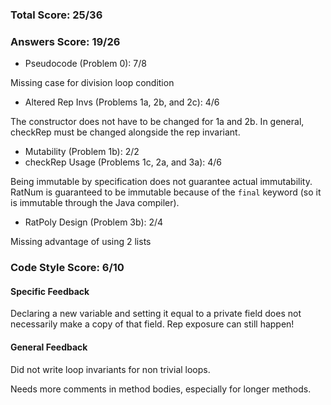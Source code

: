### Total Score: 25/36

### Answers Score: 19/26
- Pseudocode (Problem 0): 7/8

Missing case for division loop condition

- Altered Rep Invs (Problems 1a, 2b, and 2c): 4/6

The constructor does not have to be changed for 1a and 2b.
In general, checkRep must be changed alongside the rep invariant.

- Mutability (Problem 1b): 2/2
- checkRep Usage (Problems 1c, 2a, and 3a): 4/6

Being immutable by specification does not guarantee actual immutability.
RatNum is guaranteed to be immutable because of the `final` keyword (so it
is immutable through the Java compiler).

- RatPoly Design (Problem 3b): 2/4

Missing advantage of using 2 lists

### Code Style Score: 6/10

#### Specific Feedback

Declaring a new variable and setting it equal to a private field does not
necessarily make a copy of that field. Rep exposure can still happen!

#### General Feedback

Did not write loop invariants for non trivial loops.

Needs more comments in method bodies, especially for longer methods.
